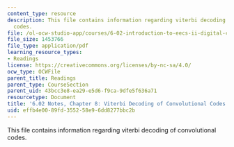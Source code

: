 ```yaml
---
content_type: resource
description: This file contains information regarding viterbi decoding of convolutional
  codes.
file: /ol-ocw-studio-app/courses/6-02-introduction-to-eecs-ii-digital-communication-systems-fall-2012/effb4e0089fd355258e96dd8277bbc2b_MIT6_02F12_chap08.pdf
file_size: 1453766
file_type: application/pdf
learning_resource_types:
- Readings
license: https://creativecommons.org/licenses/by-nc-sa/4.0/
ocw_type: OCWFile
parent_title: Readings
parent_type: CourseSection
parent_uid: 43bcc3e8-ea29-e5d6-f9ca-9dfe5f636a71
resourcetype: Document
title: '6.02 Notes, Chapter 8: Viterbi Decoding of Convolutional Codes'
uid: effb4e00-89fd-3552-58e9-6dd8277bbc2b
---
```

This file contains information regarding viterbi decoding of convolutional codes.